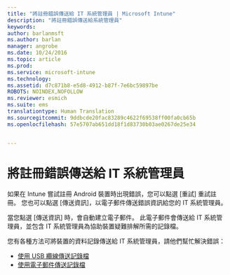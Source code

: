 ```yaml
---
title: "將註冊錯誤傳送給 IT 系統管理員 | Microsoft Intune"
description: "將註冊錯誤傳送給系統管理員"
keywords: 
author: barlanmsft
ms.author: barlan
manager: angrobe
ms.date: 10/24/2016
ms.topic: article
ms.prod: 
ms.service: microsoft-intune
ms.technology: 
ms.assetid: d7c871b8-e5d8-4912-b87f-7e6bc59897be
ROBOTS: NOINDEX,NOFOLLOW
ms.reviewer: esmich
ms.suite: ems
translationtype: Human Translation
ms.sourcegitcommit: 9ddbcde20fac83289c4622f69538ff00fa0cb65b
ms.openlocfilehash: 57e5707ab651dd18f1d83730b03ae0267de25e34


---
```



# <a name="send-enrollment-errors-to-your-it-admin"></a>將註冊錯誤傳送給 IT 系統管理員

如果在 Intune 嘗試註冊 Android 裝置時出現錯誤，您可以點選 [重試] 重試註冊。 您也可以點選 [傳送資訊]，以電子郵件傳送錯誤資訊給您的 IT 系統管理員。

當您點選 [傳送資訊] 時，會自動建立電子郵件。 此電子郵件會傳送給 IT 系統管理員，並包含 IT 系統管理員為協助裝置疑難排解所需的記錄檔。

您有各種方法可將裝置的資料記錄傳送給 IT 系統管理員，請他們幫忙解決錯誤：

- [使用 USB 纜線傳送記錄檔](send-diagnostic-data-logs-to-your-it-administrator-using-a-usb-cable-android.md)
- [使用電子郵件傳送記錄檔](send-diagnostic-data-logs-to-your-it-administrator-using-email-android.md)



<!--HONumber=Nov16_HO1-->


